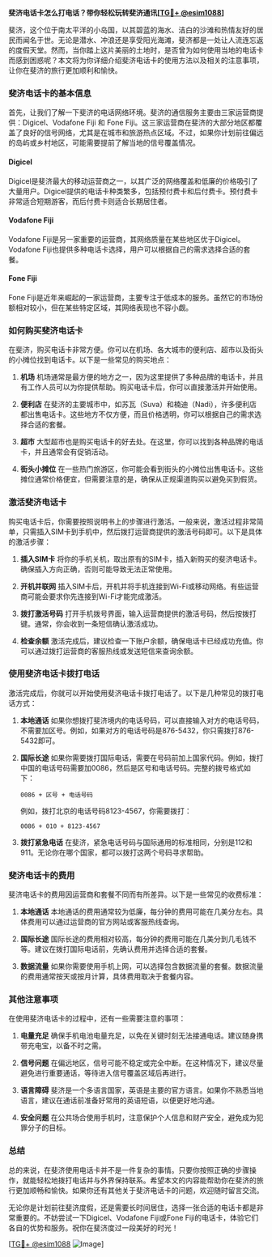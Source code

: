 **斐济电话卡怎么打电话？带你轻松玩转斐济通讯[[TG💪+ @esim1088](https://t.me/s/esim1088)]**

斐济，这个位于南太平洋的小岛国，以其碧蓝的海水、洁白的沙滩和热情友好的居民而闻名于世。无论是潜水、冲浪还是享受阳光海滩，斐济都是一处让人流连忘返的度假天堂。然而，当你踏上这片美丽的土地时，是否曾为如何使用当地的电话卡而感到困惑呢？本文将为你详细介绍斐济电话卡的使用方法以及相关的注意事项，让你在斐济的旅行更加顺利和愉快。

### 斐济电话卡的基本信息

首先，让我们了解一下斐济的电话网络环境。斐济的通信服务主要由三家运营商提供：Digicel、Vodafone Fiji 和 Fone Fiji。这三家运营商在斐济的大部分地区都覆盖了良好的信号网络，尤其是在城市和旅游热点区域。不过，如果你计划前往偏远的岛屿或乡村地区，可能需要提前了解当地的信号覆盖情况。

#### Digicel
Digicel是斐济最大的移动运营商之一，以其广泛的网络覆盖和低廉的价格吸引了大量用户。Digicel提供的电话卡种类繁多，包括预付费卡和后付费卡。预付费卡非常适合短期游客，而后付费卡则适合长期居住者。

#### Vodafone Fiji
Vodafone Fiji是另一家重要的运营商，其网络质量在某些地区优于Digicel。Vodafone Fiji也提供多种电话卡选择，用户可以根据自己的需求选择合适的套餐。

#### Fone Fiji
Fone Fiji是近年来崛起的一家运营商，主要专注于低成本的服务。虽然它的市场份额相对较小，但在某些特定区域，其网络表现也不容小觑。

### 如何购买斐济电话卡

在斐济，购买电话卡非常方便。你可以在机场、各大城市的便利店、超市以及街头的小摊位找到电话卡。以下是一些常见的购买地点：

1. **机场**
   机场通常是最方便的地方之一，因为这里提供了多种品牌的电话卡，并且有工作人员可以为你提供帮助。购买电话卡后，你可以直接激活并开始使用。

2. **便利店**
   在斐济的主要城市中，如苏瓦（Suva）和楠迪（Nadi），许多便利店都出售电话卡。这些地方不仅方便，而且价格透明，你可以根据自己的需求选择合适的套餐。

3. **超市**
   大型超市也是购买电话卡的好去处。在这里，你可以找到各种品牌的电话卡，并且通常会有促销活动。

4. **街头小摊位**
   在一些热门旅游区，你可能会看到街头的小摊位出售电话卡。这些摊位通常价格便宜，但需要注意的是，确保从正规渠道购买以避免买到假货。

### 激活斐济电话卡

购买电话卡后，你需要按照说明书上的步骤进行激活。一般来说，激活过程非常简单，只需插入SIM卡到手机中，然后拨打运营商提供的激活号码即可。以下是具体的激活步骤：

1. **插入SIM卡**
   将你的手机关机，取出原有的SIM卡，插入新购买的斐济电话卡。确保插入方向正确，否则可能导致无法正常使用。

2. **开机并联网**
   插入SIM卡后，开机并将手机连接到Wi-Fi或移动网络。有些运营商可能会要求你先连接到Wi-Fi才能完成激活。

3. **拨打激活号码**
   打开手机拨号界面，输入运营商提供的激活号码，然后按拨打键。通常，你会收到一条短信确认激活成功。

4. **检查余额**
   激活完成后，建议检查一下账户余额，确保电话卡已经成功充值。你可以通过拨打运营商的客服热线或发送短信来查询余额。

### 使用斐济电话卡拨打电话

激活完成后，你就可以开始使用斐济电话卡拨打电话了。以下是几种常见的拨打电话方式：

1. **本地通话**
   如果你想拨打斐济境内的电话号码，可以直接输入对方的电话号码，不需要加区号。例如，如果对方的电话号码是876-5432，你只需拨打876-5432即可。

2. **国际长途**
   如果你需要拨打国际电话，需要在号码前加上国家代码。例如，拨打中国的电话号码需要加0086，然后是区号和电话号码。完整的拨号格式如下：
   ```
   0086 + 区号 + 电话号码
   ```
   例如，拨打北京的电话号码8123-4567，你需要拨打：
   ```
   0086 + 010 + 8123-4567
   ```

3. **拨打紧急电话**
   在斐济，紧急电话号码与国际通用的标准相同，分别是112和911。无论你在哪个国家，都可以拨打这两个号码寻求帮助。

### 斐济电话卡的费用

斐济电话卡的费用因运营商和套餐不同而有所差异。以下是一些常见的收费标准：

1. **本地通话**
   本地通话的费用通常较为低廉，每分钟的费用可能在几美分左右。具体费用可以通过运营商的官方网站或客服热线查询。

2. **国际长途**
   国际长途的费用相对较高，每分钟的费用可能在几美分到几毛钱不等。建议在拨打国际电话前，先确认费用并选择合适的套餐。

3. **数据流量**
   如果你需要使用手机上网，可以选择包含数据流量的套餐。数据流量的费用通常按天或按月计算，具体费用取决于套餐内容。

### 其他注意事项

在使用斐济电话卡的过程中，还有一些需要注意的事项：

1. **电量充足**
   确保手机电池电量充足，以免在关键时刻无法接通电话。建议随身携带充电宝，以备不时之需。

2. **信号问题**
   在偏远地区，信号可能不稳定或完全中断。在这种情况下，建议尽量避免进行重要通话，等待进入信号覆盖区域后再进行。

3. **语言障碍**
   斐济是一个多语言国家，英语是主要的官方语言。如果你不熟悉当地语言，建议在通话前准备好常用的英语短语，以便更好地沟通。

4. **安全问题**
   在公共场合使用手机时，注意保护个人信息和财产安全，避免成为犯罪分子的目标。

### 总结

总的来说，在斐济使用电话卡并不是一件复杂的事情。只要你按照正确的步骤操作，就能轻松地拨打电话并与外界保持联系。希望本文的内容能帮助你在斐济的旅行更加顺畅和愉快。如果你还有其他关于斐济电话卡的问题，欢迎随时留言交流。

无论你是计划前往斐济度假，还是需要长时间居住，选择一张合适的电话卡都是非常重要的。不妨尝试一下Digicel、Vodafone Fiji或Fone Fiji的电话卡，体验它们各自的优势和服务。祝你在斐济度过一段美好的时光！

[[TG💪+ @esim1088](https://t.me/s/esim1088) ![Image](https://i.postimg.cc/4NQfJmqS/Snipaste-2025-05-13-00-14-12.png)]